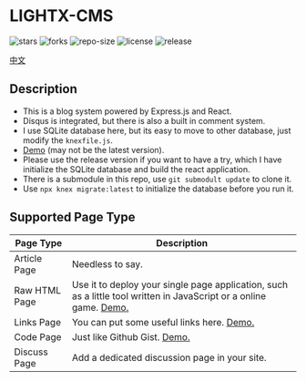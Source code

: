 # LIGHTX-CMS
![stars](https://img.shields.io/github/stars/songquanpeng/lightx-cms) ![forks](https://img.shields.io/github/forks/songquanpeng/lightx-cms) ![repo-size](https://img.shields.io/github/repo-size/songquanpeng/lightx-cms) ![license](https://img.shields.io/github/license/songquanpeng/lightx-cms) ![release](https://img.shields.io/github/v/release/songquanpeng/lightx-cms)

[中文](https://iamazing.cn/page/LIGHTX-CMS-使用记录以及-TODO-事项)
## Description
+ This is a blog system powered by Express.js and React.
+ Disqus is integrated, but there is also a built in comment system.
+ I use SQLite database here, but its easy to move to other database, just modify the `knexfile.js`.
+ [Demo](https://iamazing.cn/) (may not be the latest version).
+ Please use the release version if you want to have a try, which I have initialize the SQLite database and build the react application.
+ There is a submodule in this repo, use `git submodult update` to clone it.
+ Use `npx knex migrate:latest` to initialize the database before you run it.

## Supported Page Type
|Page Type|Description|
|---|---|
|Article Page | Needless to say.|
|Raw HTML Page | Use it to deploy your single page application, such as a little tool written in JavaScript or a online game. [Demo.](https://iamazing.cn/page/字符雨)|
|Links Page| You can put some useful links here. [Demo.](https://iamazing.cn/page/links)|
|Code Page| Just like Github Gist. [Demo.](https://iamazing.cn/page/使用-Pygame-生成大量小球)|
|Discuss Page| Add a dedicated discussion page in your site.|
